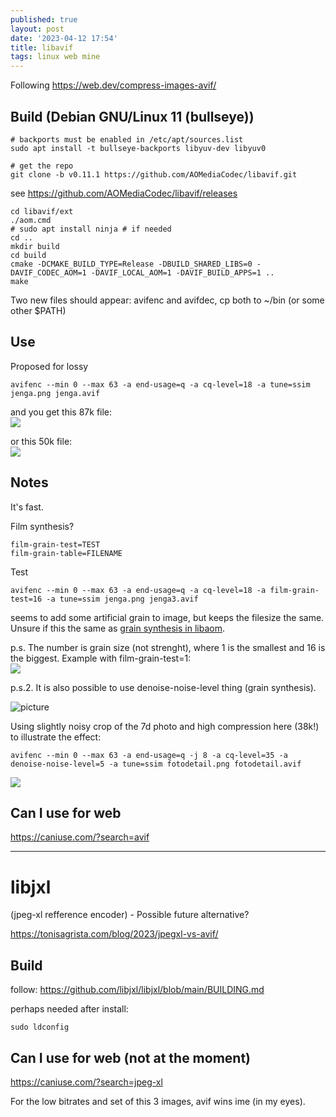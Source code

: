 ```yaml
---
published: true
layout: post
date: '2023-04-12 17:54'
title: libavif
tags: linux web mine 
---
```

Following <https://web.dev/compress-images-avif/>

## Build (Debian GNU/Linux 11 (bullseye))

	# backports must be enabled in /etc/apt/sources.list
	sudo apt install -t bullseye-backports libyuv-dev libyuv0

	# get the repo
	git clone -b v0.11.1 https://github.com/AOMediaCodec/libavif.git

see <https://github.com/AOMediaCodec/libavif/releases>

	cd libavif/ext
	./aom.cmd
	# sudo apt install ninja # if needed
	cd ..
	mkdir build
	cd build
	cmake -DCMAKE_BUILD_TYPE=Release -DBUILD_SHARED_LIBS=0 -DAVIF_CODEC_AOM=1 -DAVIF_LOCAL_AOM=1 -DAVIF_BUILD_APPS=1 ..
	make

Two new files should appear: avifenc and avifdec, cp both to ~/bin (or some other $PATH)

## Use

Proposed for lossy

	avifenc --min 0 --max 63 -a end-usage=q -a cq-level=18 -a tune=ssim jenga.png jenga.avif

and you get this 87k file:  
<a href="/media/jenga.avif"><img src="/media/jenga.avif"></a>

or this 50k file:  
<a href="/media/pacman0.avif"><img src="/media/pacman0.avif"></a>

## Notes

It's fast.

Film synthesis?

	film-grain-test=TEST
    film-grain-table=FILENAME

Test

    avifenc --min 0 --max 63 -a end-usage=q -a cq-level=18 -a film-grain-test=16 -a tune=ssim jenga.png jenga3.avif

seems to add some artificial grain to image, but keeps the filesize the same. Unsure if this the same as [grain synthesis in libaom](/2021/06/05/AV1-encoding-for-dummies/#experiment-two-the-noise-the-grain).

p.s. The number is grain size (not strenght), where 1 is the smallest and 16 is the biggest. Example with film-grain-test=1:  
<a href="/media/pacman1.avif"><img src="/media/pacman1.avif"></a>

p.s.2. It is also possible to use denoise-noise-level thing (grain synthesis). 

![picture](https://norkin.org/img/fg_flowchart_av1.png)

Using slightly noisy crop of the 7d photo and high compression here (38k!) to illustrate the effect:

    avifenc --min 0 --max 63 -a end-usage=q -j 8 -a cq-level=35 -a denoise-noise-level=5 -a tune=ssim fotodetail.png fotodetail.avif

<a href="/media/fotodetail.avif"><img src="/media/fotodetail.avif"></a>

## Can I use for web

<https://caniuse.com/?search=avif>

---

# libjxl

(jpeg-xl refference encoder) - Possible future alternative?

<https://tonisagrista.com/blog/2023/jpegxl-vs-avif/>

## Build

follow: <https://github.com/libjxl/libjxl/blob/main/BUILDING.md>

perhaps needed after install:

	sudo ldconfig

## Can I use for web (not at the moment)

<https://caniuse.com/?search=jpeg-xl>

For the low bitrates and set of this 3 images, avif wins ime (in my eyes).

